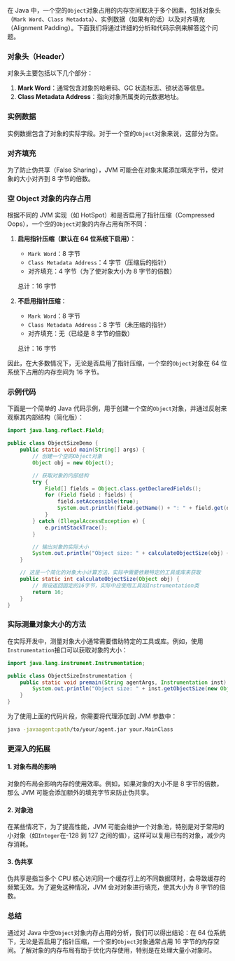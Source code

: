 在 Java 中，一个空的`Object`对象占用的内存空间取决于多个因素，包括对象头（`Mark Word`、`Class Metadata`）、实例数据（如果有的话）以及对齐填充（Alignment Padding）。下面我们将通过详细的分析和代码示例来解答这个问题。

### 对象头（Header）

对象头主要包括以下几个部分：

1. **Mark Word**：通常包含对象的哈希码、GC 状态标志、锁状态等信息。
2. **Class Metadata Address**：指向对象所属类的元数据地址。

### 实例数据

实例数据包含了对象的实际字段。对于一个空的`Object`对象来说，这部分为空。

### 对齐填充

为了防止伪共享（False Sharing），JVM 可能会在对象末尾添加填充字节，使对象的大小对齐到 8 字节的倍数。

### 空 Object 对象的内存占用

根据不同的 JVM 实现（如 HotSpot）和是否启用了指针压缩（Compressed Oops），一个空的`Object`对象的内存占用有所不同：

1. **启用指针压缩（默认在 64 位系统下启用）**：

   - `Mark Word`：8 字节
   - `Class Metadata Address`：4 字节（压缩后的指针）
   - 对齐填充：4 字节（为了使对象大小为 8 字节的倍数）

   总计：16 字节

2. **不启用指针压缩**：

   - `Mark Word`：8 字节
   - `Class Metadata Address`：8 字节（未压缩的指针）
   - 对齐填充：无（已经是 8 字节的倍数）

   总计：16 字节

因此，在大多数情况下，无论是否启用了指针压缩，一个空的`Object`对象在 64 位系统下占用的内存空间为 16 字节。

### 示例代码

下面是一个简单的 Java 代码示例，用于创建一个空的`Object`对象，并通过反射来观察其内部结构（简化版）：

```java
import java.lang.reflect.Field;

public class ObjectSizeDemo {
    public static void main(String[] args) {
        // 创建一个空的Object对象
        Object obj = new Object();

        // 获取对象的内部结构
        try {
            Field[] fields = Object.class.getDeclaredFields();
            for (Field field : fields) {
                field.setAccessible(true);
                System.out.println(field.getName() + ": " + field.get(obj));
            }
        } catch (IllegalAccessException e) {
            e.printStackTrace();
        }

        // 输出对象的实际大小
        System.out.println("Object size: " + calculateObjectSize(obj) + " bytes");
    }

    // 这是一个简化的对象大小计算方法，实际中需要依赖特定的工具或库来获取
    public static int calculateObjectSize(Object obj) {
        // 假设返回固定的16字节，实际中应使用工具如Instrumentation类
        return 16;
    }
}
```

### 实际测量对象大小的方法

在实际开发中，测量对象大小通常需要借助特定的工具或库。例如，使用`Instrumentation`接口可以获取对象的大小：

```java
import java.lang.instrument.Instrumentation;

public class ObjectSizeInstrumentation {
    public static void premain(String agentArgs, Instrumentation inst) {
        System.out.println("Object size: " + inst.getObjectSize(new Object()));
    }
}
```

为了使用上面的代码片段，你需要将代理添加到 JVM 参数中：

```sh
java -javaagent:path/to/your/agent.jar your.MainClass
```

### 更深入的拓展

#### 1. 对象布局的影响

对象的布局会影响内存的使用效率。例如，如果对象的大小不是 8 字节的倍数，那么 JVM 可能会添加额外的填充字节来防止伪共享。

#### 2. 对象池

在某些情况下，为了提高性能，JVM 可能会维护一个对象池，特别是对于常用的小对象（如`Integer`在-128 到 127 之间的值），这样可以复用已有的对象，减少内存消耗。

#### 3. 伪共享

伪共享是指当多个 CPU 核心访问同一个缓存行上的不同数据项时，会导致缓存的频繁无效。为了避免这种情况，JVM 会对对象进行填充，使其大小为 8 字节的倍数。

### 总结

通过对 Java 中空`Object`对象内存占用的分析，我们可以得出结论：在 64 位系统下，无论是否启用了指针压缩，一个空的`Object`对象通常占用 16 字节的内存空间。了解对象的内存布局有助于优化内存使用，特别是在处理大量小对象时。
